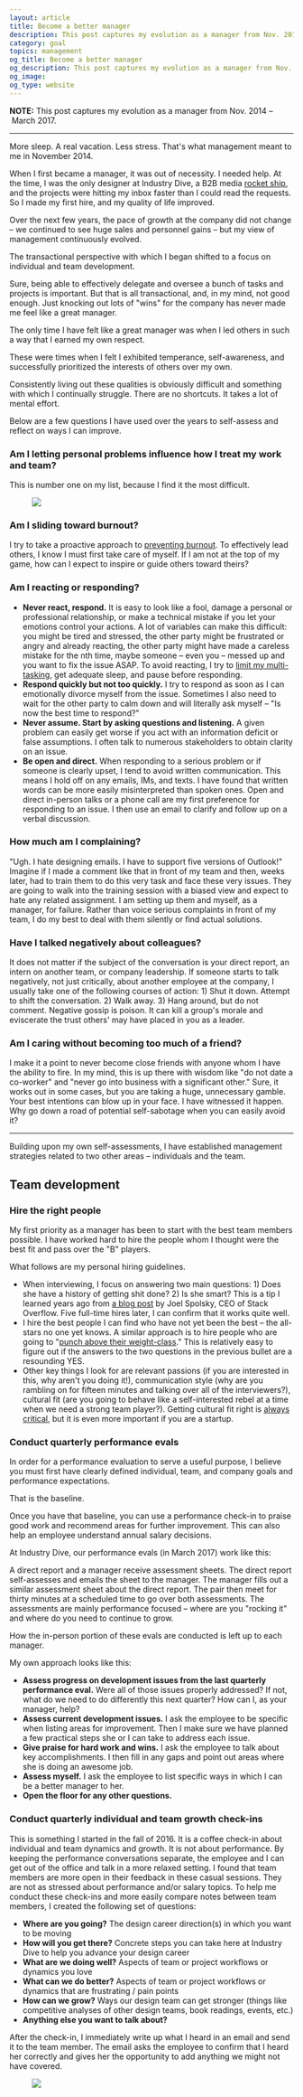 ```yaml
---
layout: article
title: Become a better manager
description: This post captures my evolution as a manager from Nov. 2014 – March 2017.
category: goal
topics: management
og_title: Become a better manager
og_description: This post captures my evolution as a manager from Nov. 2014 – March 2017.
og_image: 
og_type: website
---
```


**NOTE:** This post captures my evolution as a manager from Nov. 2014 – March 2017. 

<hr>

More sleep. A real vacation. Less stress. That's what management meant to me in November 2014.

When I first became a manager, it was out of necessity. I needed help. At the time, I was the only designer at Industry Dive, a B2B media <a href="http://joel.is/your-startup-is-a-rocket-ship/">rocket ship</a>, and the projects were hitting my inbox faster than I could read the requests. So I made my first hire, and my quality of life improved.

Over the next few years, the pace of growth at the company did not change – we continued to see huge sales and personnel gains – but my view of management continuously evolved.

The transactional perspective with which I began shifted to a focus on individual and team development.

Sure, being able to effectively delegate and oversee a bunch of tasks and projects is important. But that is all transactional, and, in my mind, not good enough. Just knocking out lots of "wins" for the company has never made me feel like a great manager.

The only time I have felt like a great manager was when I led others in such a way that I earned my own respect.

These were times when I felt I exhibited temperance, self-awareness, and successfully prioritized the interests of others over my own. 

Consistently living out these qualities is obviously difficult and something with which I continually struggle. There are no shortcuts. It takes a lot of mental effort.

Below are a few questions I have used over the years to self-assess and reflect on ways I can improve.

### Am I letting personal problems influence how I treat my work and team?
This is number one on my list, because I find it the most difficult.

<div class="medium-format">
	<figure>
		<img src="{{ site.github.url }}/media/img/goals/2017-03-05-management/jweiner-tweet.jpg">
	</figure>
</div>

### Am I sliding toward burnout?
I try to take a proactive approach to <a href="{% post_url tech-design/2016-08-17-burnout %}">preventing burnout</a>. To effectively lead others, I know I must first take care of myself. If I am not at the top of my game, how can I expect to inspire or guide others toward theirs?

### Am I reacting or responding?
<ul>
	<li><strong>Never react, respond.</strong> It is easy to look like a fool, damage a personal or professional relationship, or make a technical mistake if you let your emotions control your actions. A lot of variables can make this difficult: you might be tired and stressed, the other party might be frustrated or angry and already reacting, the other party might have made a careless mistake for the nth time, maybe someone – even you – messed up and you want to fix the issue ASAP. To avoid reacting, I try to <a href="https://hbr.org/tip/2017/03/quiet-your-mind-to-avoid-making-impulsive-decisions">limit my multi-tasking</a>, get adequate sleep, and pause before responding.</li>
	<li><strong>Respond quickly but not too quickly.</strong> I try to respond as soon as I can emotionally divorce myself from the issue. Sometimes I also need to wait for the other party to calm down and will literally ask myself – "Is now the best time to respond?"</li>
	<li><strong>Never assume. Start by asking questions and listening.</strong> A given problem can easily get worse if you act with an information deficit or false assumptions. I often talk to numerous stakeholders to obtain clarity on an issue.</li>
	<li><strong>Be open and direct.</strong> When responding to a serious problem or if someone is clearly upset, I tend to avoid written communication. This means I hold off on any emails, IMs, and texts. I have found that written words can be more easily misinterpreted than spoken ones. Open and direct in-person talks or a phone call are my first preference for responding to an issue. I then use an email to clarify and follow up on a verbal discussion.</li>
</ul>

### How much am I complaining?
"Ugh. I hate designing emails. I have to support five versions of Outlook!" Imagine if I made a comment like that in front of my team and then, weeks later, had to train them to do this very task and face these very issues. They are going to walk into the training session with a biased view and expect to hate any related assignment. I am setting up them and myself, as a manager, for failure. Rather than voice serious complaints in front of my team, I do my best to deal with them silently or find actual solutions.

### Have I talked negatively about colleagues?
It does not matter if the subject of the conversation is your direct report, an intern on another team, or company leadership. If someone starts to talk negatively, not just critically, about another employee at the company, I usually take one of the following courses of action: 1) Shut it down. Attempt to shift the conversation. 2) Walk away. 3) Hang around, but do not comment. Negative gossip is poison. It can kill a group's morale and eviscerate the trust others' may have placed in you as a leader.

### Am I caring without becoming too much of a friend?
I make it a point to never become close friends with anyone whom I have the ability to fire. In my mind, this is up there with wisdom like "do not date a co-worker" and "never go into business with a significant other." Sure, it works out in some cases, but you are taking a huge, unnecessary gamble. Your best intentions can blow up in your face. I have witnessed it happen. Why go down a road of potential self-sabotage when you can easily avoid it?

<hr>

Building upon my own self-assessments, I have established management strategies related to two other areas – individuals and the team.

## Team development

### Hire the right people

My first priority as a manager has been to start with the best team members possible. I have worked hard to hire the people whom I thought were the best fit and pass over the "B" players.

What follows are my personal hiring guidelines.

<ul>
	<li>When interviewing, I focus on answering two main questions: 1) Does she have a history of getting shit done? 2) Is she smart? This is a tip I learned years ago from <a href="https://www.joelonsoftware.com/2006/10/25/the-guerrilla-guide-to-interviewing-version-30/">a blog post</a> by Joel Spolsky, CEO of Stack Overflow. Five full-time hires later, I can confirm that it works quite well.</li>
	<li>I hire the best people I can find who have not yet been the best – the all-stars no one yet knows. A similar approach is to hire people who are going to "<a href="https://bothsidesofthetable.com/whom-should-you-hire-at-a-startup-bc47cac70e49#.4ql9upylg">punch above their weight-class</a>." This is relatively easy to figure out if the answers to the two questions in the previous bullet are a resounding YES.</li>
	<li>Other key things I look for are relevant passions (if you are interested in this, why aren't you doing it!), communication style (why are you rambling on for fifteen minutes and talking over all of the interviewers?), cultural fit (are you going to behave like a self-interested rebel at a time when we need a strong team player?). Getting cultural fit right is <a href="http://avc.com/2017/03/cultural-differences">always critical</a>, but it is even more important if you are a startup.</li>
</ul>

### Conduct quarterly performance evals
In order for a performance evaluation to serve a useful purpose, I believe you must first have clearly defined individual, team, and company goals and performance expectations.

That is the baseline.

Once you have that baseline, you can use a performance check-in to praise good work and recommend areas for further improvement. This can also help an employee understand annual salary decisions.

At Industry Dive, our performance evals (in March 2017) work like this:

A direct report and a manager receive assessment sheets. The direct report self-assesses and emails the sheet to the manager. The manager fills out a similar assessment sheet about the direct report. The pair then meet for thirty minutes at a scheduled time to go over both assessments. The assessments are mainly performance focused – where are you "rocking it" and where do you need to continue to grow.

How the in-person portion of these evals are conducted is left up to each manager.

My own approach looks like this:

<ul>
	<li><strong>Assess progress on development issues from the last quarterly performance eval.</strong> Were all of those issues properly addressed? If not, what do we need to do differently this next quarter? How can I, as your manager, help?</li>
	<li><strong>Assess current development issues.</strong> I ask the employee to be specific when listing areas for improvement. Then I make sure we have planned a few practical steps she or I can take to address each issue.</li>
	<li><strong>Give praise for hard work and wins.</strong> I ask the employee to talk about key accomplishments. I then fill in any gaps and point out areas where she is doing an awesome job.</li>
	<li><strong>Assess myself.</strong> I ask the employee to list specific ways in which I can be a better manager to her.</li>
	<li><strong>Open the floor for any other questions.</strong></li>
</ul>

### Conduct quarterly individual and team growth check-ins
This is something I started in the fall of 2016. It is a coffee check-in about individual and team dynamics and growth.
It is not about performance.
By keeping the performance conversations separate, the employee and I can get out of the office and talk in a more relaxed setting. I found that team members are more open in their feedback in these casual sessions. They are not as stressed about performance and/or salary topics.
To help me conduct these check-ins and more easily compare notes between team members, I created the following set of questions:
<ul>
	<li><strong>Where are you going?</strong> The design career direction(s) in which you want to be moving</li>
	<li><strong>How will you get there?</strong> Concrete steps you can take here at Industry Dive to help you advance your design career</li>
	<li><strong>What are we doing well?</strong> Aspects of team or project workflows or dynamics you love</li>
	<li><strong>What can we do better?</strong> Aspects of team or project workflows or dynamics that are frustrating / pain points</li>
	<li><strong>How can we grow?</strong> Ways our design team can get stronger (things like competitive analyses of other design teams, book readings, events, etc.)</li>
	<li><strong>Anything else you want to talk about?</strong></li>
</ul>

After the check-in, I immediately write up what I heard in an email and send it to the team member. The email asks the employee to confirm that I heard her correctly and gives her the opportunity to add anything we might not have covered.

<div class="medium-format">
	<figure>
		<img src="{{ site.github.url }}/media/img/goals/2017-03-05-management/coffee-checkin.jpg">
	</figure>
</div>